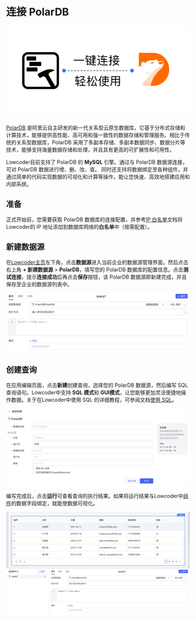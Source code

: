 # 连接 PolarDB

​![](assets/1-20231002173010-m0tu9z3.png)​

[PolarDB](https://www.aliyun.com/product/polardb) 是阿里云自主研发的新一代关系型云原生数据库，它基于分布式存储和计算技术，能够提供高性能、高可用和强一致性的数据存储和管理服务。相比于传统的关系型数据库，PolarDB 采用了多副本存储、多副本数据同步、数据分片等技术，能够支持海量数据存储和处理，并且具有更高的可扩展性和可用性。

Lowcoder目前支持了 PolarDB 的 **MySQL** 引擎。通过与 PolarDB 数据源连接，可对 PolarDB 数据进行增、删、改、查。 同时还支持将数据绑定至各种组件，并通过简单的代码实现数据的可视化和计算等操作，能让您快速、高效地搭建应用和内部系统。

## 准备

正式开始前，您需要获取 PolarDB 数据库的连接配置，并参考[IP 白名单](https://majiang.co/docs/ip-allowlist)文档将Lowcoder的 IP 地址添加到数据库网络的**白名单**中（按需配置）。

## 新建数据源

在[Lowcoder主页](https://cloud.majiang.co/apps)左下角，点击**数据源**进入当前企业的数据源管理界面，然后点击右上角 **+ 新建数据源** > ​**PolarDB**​，填写您的 PolarDB 数据库的配置信息。点击​**测试连接**​，提示**连接成功**后再点击**保存**按钮，该 PolarDB 数据源即新建完成，并且保存至企业的数据源列表中。

​![](assets/2-20231002173010-70xmn2k.png)​

## 创建查询

在应用编辑页面，点击**新建**创建查询，选择您的 PolarDB 数据源，然后编写 SQL 查询语句。Lowcoder中支持 **SQL 模式**和 **GUI模式**​，让您能够更加灵活便捷地操作数据。关于在Lowcoder中使用 SQL 的详细教程，可参阅文档[使用 SQL](https://majiang.co/docs/using-sql)。

​![](assets/3-20231002173009-e9dxky1.png)​

编写完成后，点击**运行**可查看查询的执行结果。如果将运行结果与Lowcoder中[组件](https://majiang.co/docs/component-guides)的数据字段绑定，就能使数据可视化。

​![](assets/4-20231002173010-7d4hbs7.png)​
